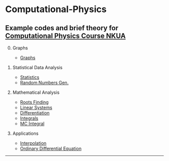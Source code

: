 # Computational-Physics

Example codes and brief theory for [Computational Physics Course NKUA](https://eclass.uoa.gr/courses/PHYS192/)
-----------------------------------------------------------------------------------------------------------------------------------------------------------

0. Graphs
   - [Graphs](https://github.com/costpetrides/Python/tree/main/Graphs)

1. Statistical Data Analysis
   - [Statistics](https://github.com/costpetrides/Computational-Physics/tree/main/Statistics)
   - [Random Numbers Gen.](https://github.com/costpetrides/Computational-Physics/tree/main/Random%20Numbers%20Gen.)

2. Mathematical Αnalysis
   - [Roots Finding](https://github.com/costpetrides/Computational-Physics/tree/main/Roots%20Finding)
   - [Linear Systems](https://github.com/costpetrides/Computational-Physics/tree/main/LinearSystems)
   - [Differentiation](https://github.com/costpetrides/Computational-Physics/tree/main/Differentiation)
   - [Ιntegrals](https://github.com/costpetrides/Computational-Physics/tree/main/Integrals)
   - [MC Integral](https://github.com/costpetrides/Computational-Physics/tree/main/MC%20Integral)
   
3. Applications
   - [Interpolation](https://github.com/costpetrides/Computational-Physics/tree/main/Interpolation)
   - [Ordinary Differential Equation](https://github.com/costpetrides/Computational-Physics/tree/main/ODE)
----
